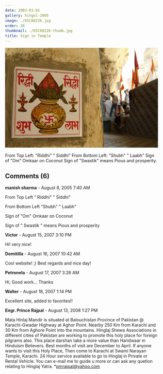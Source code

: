 ```yaml
---
date: 2003-01-01
gallery: hingol-2005
image: ./DSC08226.jpg
order: 20
thumbnail: ./DSC08226-thumb.jpg
title: Sign in Temple
---
```


![Sign in Temple](./DSC08226.jpg)

From Top Left: "Riddhi" " Siddhi"
From Bottom Left: "Shubh" " Laabh"
Sign of "Om" Omkaar on Coconut
Sign of "Swastik" means Pious and prosperity.

<div id="comments">

## Comments (6)

<div id="comment">

**manish sharma** - August  8, 2005  7:40 AM

From Top Left " Riddhi" " Siddhi"

From Bottom Left "Shubh" " Laabh"

Sign of "Om" Omkaar on Coconut

Sign of " Swastik " means Pious and prosperity

</div>

<div id="comment">

**Victor** - August 15, 2007  3:10 PM

Hi! very nice!

</div>

<div id="comment">

**Domitilla** - August 16, 2007 10:42 AM

Cool website! ;) Best regards and nice day!

</div>

<div id="comment">

**Petronela** - August 17, 2007  3:26 AM

Hi, Good work... Thanks

</div>

<div id="comment">

**Walter** - August 18, 2007  1:14 PM

Excellent site, added to favorites!!

</div>

<div id="comment">

**Engr. Prince Rajpal** - August 13, 2008  1:27 PM

Mata Hinlaj Mandir is situated at Balouchistan Province of Pakistan @ Karachi-Gwadar Highway at Aghor Point. Nearby 250 Km from Karachi and 30 Km from Aghore Point into the mountains. Hinglaj Shewa Associations in different cities of Pakistan are working to promote this holy place for foreign pilgrams also. This place darshan take a more value than Haridwaar in Hinduism Believers. Best months of visit are December to April. If anyone wants to visit this Holy Place, Then come to Karachi at Swami Narayan Temple, Karachi. 24 Hour service available to go to Hinglaj in Private or Rental Vehicle. You can e-mail me to guide u more or can ask any quetion relating to Hinglaj Yatra. *pmrajpal@yahoo.com

</div>

</div>
